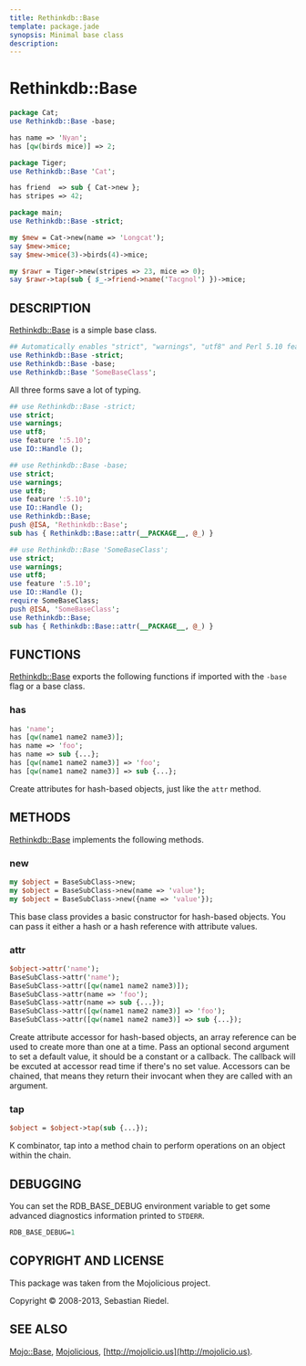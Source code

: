 ```yaml
---
title: Rethinkdb::Base
template: package.jade
synopsis: Minimal base class
description: 
---
```

# Rethinkdb::Base






```perl
package Cat;
use Rethinkdb::Base -base;

has name => 'Nyan';
has [qw(birds mice)] => 2;

package Tiger;
use Rethinkdb::Base 'Cat';

has friend  => sub { Cat->new };
has stripes => 42;

package main;
use Rethinkdb::Base -strict;

my $mew = Cat->new(name => 'Longcat');
say $mew->mice;
say $mew->mice(3)->birds(4)->mice;

my $rawr = Tiger->new(stripes => 23, mice => 0);
say $rawr->tap(sub { $_->friend->name('Tacgnol') })->mice;

```

## DESCRIPTION

[Rethinkdb::Base](/packages/rethinkdb/base) is a simple base class.

```perl
## Automatically enables "strict", "warnings", "utf8" and Perl 5.10 features
use Rethinkdb::Base -strict;
use Rethinkdb::Base -base;
use Rethinkdb::Base 'SomeBaseClass';

```

All three forms save a lot of typing.

```perl
## use Rethinkdb::Base -strict;
use strict;
use warnings;
use utf8;
use feature ':5.10';
use IO::Handle ();

## use Rethinkdb::Base -base;
use strict;
use warnings;
use utf8;
use feature ':5.10';
use IO::Handle ();
use Rethinkdb::Base;
push @ISA, 'Rethinkdb::Base';
sub has { Rethinkdb::Base::attr(__PACKAGE__, @_) }

## use Rethinkdb::Base 'SomeBaseClass';
use strict;
use warnings;
use utf8;
use feature ':5.10';
use IO::Handle ();
require SomeBaseClass;
push @ISA, 'SomeBaseClass';
use Rethinkdb::Base;
sub has { Rethinkdb::Base::attr(__PACKAGE__, @_) }

```

## FUNCTIONS

[Rethinkdb::Base](/packages/rethinkdb/base) exports the following functions if imported with the `-base`
flag or a base class.

### has

```perl
has 'name';
has [qw(name1 name2 name3)];
has name => 'foo';
has name => sub {...};
has [qw(name1 name2 name3)] => 'foo';
has [qw(name1 name2 name3)] => sub {...};

```

Create attributes for hash-based objects, just like the `attr` method.

## METHODS

[Rethinkdb::Base](/packages/rethinkdb/base) implements the following methods.

### new

```perl
my $object = BaseSubClass->new;
my $object = BaseSubClass->new(name => 'value');
my $object = BaseSubClass->new({name => 'value'});

```

This base class provides a basic constructor for hash-based objects. You can
pass it either a hash or a hash reference with attribute values.

### attr

```perl
$object->attr('name');
BaseSubClass->attr('name');
BaseSubClass->attr([qw(name1 name2 name3)]);
BaseSubClass->attr(name => 'foo');
BaseSubClass->attr(name => sub {...});
BaseSubClass->attr([qw(name1 name2 name3)] => 'foo');
BaseSubClass->attr([qw(name1 name2 name3)] => sub {...});

```

Create attribute accessor for hash-based objects, an array reference can be
used to create more than one at a time. Pass an optional second argument to
set a default value, it should be a constant or a callback. The callback will
be excuted at accessor read time if there's no set value. Accessors can be
chained, that means they return their invocant when they are called with an
argument.

### tap

```perl
$object = $object->tap(sub {...});

```

K combinator, tap into a method chain to perform operations on an object
within the chain.

## DEBUGGING

You can set the RDB_BASE_DEBUG environment variable to get some advanced
diagnostics information printed to `STDERR`.

```perl
RDB_BASE_DEBUG=1

```

## COPYRIGHT AND LICENSE

This package was taken from the Mojolicious project.

Copyright &copy; 2008-2013, Sebastian Riedel.

## SEE ALSO

[Mojo::Base](/packages/mojo/base), [Mojolicious](/packages/mojolicious), [http://mojolicio.us](http://mojolicio.us).